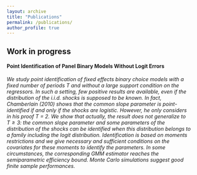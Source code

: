 ```yaml
---
layout: archive
title: "Publications"
permalink: /publications/
author_profile: true
---
```




## Work in progress

#### Point Identification of Panel Binary Models Without Logit Errors
*We study point identification of fixed effects binary choice models with a fixed number of periods T and without a large support condition on the regressors. In such a setting, few positive results are available, even if the distribution of the i.i.d. shocks is supposed to be known. In fact, Chamberlain (2010) shows that the common slope parameter is point-identified if and only if the shocks are logistic. However, he only considers in his proof T = 2. We show that actually, the result does not generalize to $T\geq3$: the common slope parameter and some parameters of the distribution of the shocks can be identified when this distribution belongs to a family including the logit distribution. Identification is based on moments restrictions and we give necessary and sufficient conditions on the covariates for these moments to identify the parameters. In some circumstances, the corresponding GMM estimator reaches the semiparametric efficiency bound. Monte Carlo simulations suggest good finite sample performances.*
